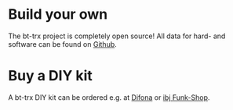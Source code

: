 # Build your own

The bt-trx project is completely open source! All data for hard- and software
can be found on [Github](https://github.com/bt-trx).

# Buy a DIY kit

A bt-trx DIY kit can be ordered e.g. at [Difona](https://difona.de/en/) or
[ibj Funk-Shop](https://ibj-shop.com/bt-trx).
